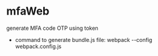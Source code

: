 # mfaWeb

generate MFA code OTP using token

- command to generate bundle.js file: webpack --config webpack.config.js
